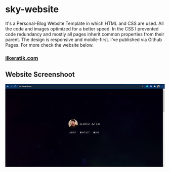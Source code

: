 # sky-website
It's a Personal-Blog Website Template in which HTML and CSS are used. All the code and images optimized for a better speed. In the CSS I prevented code redundancy and mostly all pages inherit common properties from their parent. The design is responsive and mobile-first. I've published via Github Pages. For more check the website below.
### <a href="https://ilkeratik.com/">ilkeratik.com</a>
## Website Screenshoot
<a href="https://ilkeratik.com/"><img src="https://github.com/ilkeratik/sky-website/blob/main/img/ilkeratik.png"></a>

